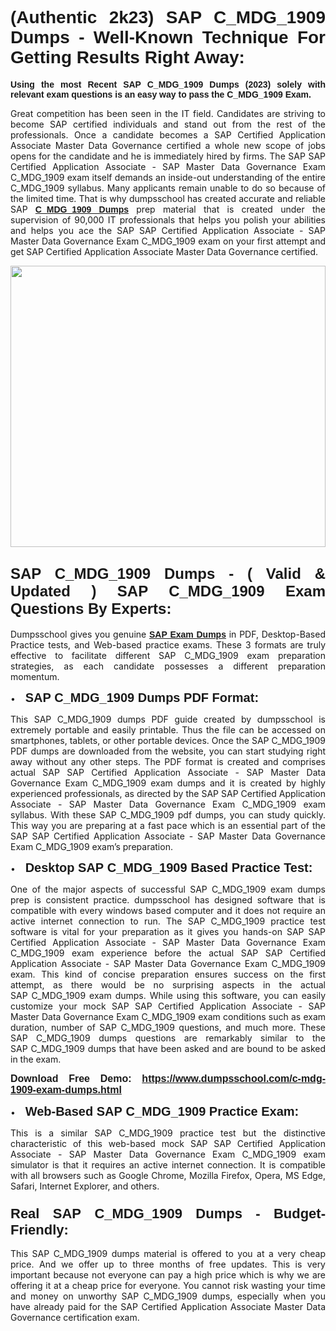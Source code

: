 <h1 style="text-align: justify;"><span style="font-family:Verdana,Geneva,sans-serif;"><strong>(Authentic 2k23) SAP C_MDG_1909 Dumps - Well-Known Technique For Getting Results Right Away:</strong></span></h1>

<p style="text-align: justify;"><span style="font-family:Verdana,Geneva,sans-serif;"><strong>Using the most Recent SAP C_MDG_1909 Dumps (2023) solely with relevant exam questions is an easy way to pass the C_MDG_1909 Exam.</strong></span></p>

<p style="text-align: justify;">Great competition has been seen in the IT field. Candidates are striving to become SAP certified individuals and stand out from the rest of the professionals. Once a candidate becomes a SAP Certified Application Associate Master Data Governance certified a whole new scope of jobs opens for the candidate and he is immediately hired by firms. The SAP SAP Certified Application Associate - SAP Master Data Governance Exam C_MDG_1909 exam itself demands an inside-out understanding of the entire C_MDG_1909 syllabus. Many applicants remain unable to do so because of the limited time. That is why dumpsschool has created accurate and reliable SAP <a href="https://www.dumpsschool.com/c-mdg-1909-exam-dumps.html"><span style="font-family:Verdana,Geneva,sans-serif;"><strong>C_MDG_1909 Dumps</strong></span></a> prep material that is created under the supervision of 90,000 IT professionals that helps you polish your abilities and helps you ace the SAP SAP Certified Application Associate - SAP Master Data Governance Exam C_MDG_1909 exam on your first attempt and get SAP Certified Application Associate Master Data Governance certified.</p>

<p style="text-align: justify;"><a href="https://www.dumpsschool.com/c-mdg-1909-exam-dumps.html"><img alt="" src="https://lh3.googleusercontent.com/pw/AL9nZEXTnx-h3VAwmQ42NpyJBmUK-fANKF8vsH2hymHVf8ycIwJ47iI4Qn_pkCv8nx_DV5UvAc8WAssduHJKtvkHIPf8d8IQFAZC6offZ_lfhXQ5UUBSi1Ff8m31hLznjs03QyiSesC6U3Rcr4jLl4JRY5US=w904-h513-no" style="width: 100%; height: 450px;" /></a></p>

<h2 style="text-align: justify;"><span style="font-family:Verdana,Geneva,sans-serif;"><strong><span style="font-size:24px;">SAP C_MDG_1909 Dumps - ( Valid & Updated ) SAP C_MDG_1909 Exam Questions By Experts:</span></strong></span></h2>

<p style="text-align: justify;">Dumpsschool gives you genuine <a href="https://www.dumpsschool.com/sap-braindumps.html"><span style="font-family:Verdana,Geneva,sans-serif;"><strong>SAP Exam Dumps</strong></span></a> in PDF, Desktop-Based Practice tests, and Web-based practice exams. These 3 formats are truly effective to facilitate different SAP C_MDG_1909 exam preparation strategies, as each candidate possesses a different preparation momentum. </p>

<p style="text-align: justify;">•    <span style="font-size:20px;"><span style="font-family:Verdana,Geneva,sans-serif;"><strong>SAP C_MDG_1909 Dumps PDF Format:</strong></span></span></p>

<p style="text-align: justify;">This SAP C_MDG_1909 dumps PDF guide created by dumpsschool is extremely portable and easily printable. Thus the file can be accessed on smartphones, tablets, or other portable devices. Once the SAP C_MDG_1909 PDF dumps are downloaded from the website, you can start studying right away without any other steps. The PDF format is created and comprises actual SAP SAP Certified Application Associate - SAP Master Data Governance Exam C_MDG_1909 exam dumps and it is created by highly experienced professionals, as directed by the SAP SAP Certified Application Associate - SAP Master Data Governance Exam C_MDG_1909 exam syllabus. With these SAP C_MDG_1909 pdf dumps, you can study quickly. This way you are preparing at a fast pace which is an essential part of the SAP SAP Certified Application Associate - SAP Master Data Governance Exam C_MDG_1909 exam’s preparation. </p>

<p style="text-align: justify;">•    <span style="font-family:Verdana,Geneva,sans-serif;"><strong><span style="font-size:20px;">Desktop SAP C_MDG_1909 Based Practice Test:</span></strong></span></p>

<p style="text-align: justify;">One of the major aspects of successful SAP C_MDG_1909 exam dumps prep is consistent practice. dumpsschool has designed software that is compatible with every windows based computer and it does not require an active internet connection to run. The SAP C_MDG_1909 practice test software is vital for your preparation as it gives you hands-on SAP SAP Certified Application Associate - SAP Master Data Governance Exam C_MDG_1909 exam experience before the actual SAP SAP Certified Application Associate - SAP Master Data Governance Exam C_MDG_1909 exam. This kind of concise preparation ensures success on the first attempt, as there would be no surprising aspects in the actual SAP C_MDG_1909 exam dumps. While using this software, you can easily customize your mock SAP SAP Certified Application Associate - SAP Master Data Governance Exam C_MDG_1909 exam conditions such as exam duration, number of SAP C_MDG_1909 questions, and much more. These SAP C_MDG_1909 dumps questions are remarkably similar to the SAP C_MDG_1909 dumps that have been asked and are bound to be asked in the exam.</p>

<p style="text-align: justify;"><strong><span style="font-size:16px;"><span style="font-family:Verdana,Geneva,sans-serif;">Download Free Demo: </span></span><span style="font-family:Verdana,Geneva,sans-serif;"><span style="font-size:16px;"><a href="https://www.dumpsschool.com/c-mdg-1909-exam-dumps.html">https://www.dumpsschool.com/c-mdg-1909-exam-dumps.html</a></span></span></strong></p>

<p style="text-align: justify;">•    <strong><span style="font-size:20px;"><span style="font-family:Verdana,Geneva,sans-serif;">Web-Based SAP C_MDG_1909 Practice Exam:</span></span></strong></p>

<p style="text-align: justify;">This is a similar SAP C_MDG_1909 practice test but the distinctive characteristic of this web-based mock SAP SAP Certified Application Associate - SAP Master Data Governance Exam C_MDG_1909 exam simulator is that it requires an active internet connection. It is compatible with all browsers such as Google Chrome, Mozilla Firefox, Opera, MS Edge, Safari, Internet Explorer, and others.</p>

<h3 style="text-align: justify;"><strong><span style="font-size:22px;"><span style="font-family:Verdana,Geneva,sans-serif;">Real SAP C_MDG_1909 Dumps - Budget-Friendly:</span></span></strong></h3>

<p style="text-align: justify;">This SAP C_MDG_1909 dumps material is offered to you at a very cheap price. And we offer up to three months of free updates. This is very important because not everyone can pay a high price which is why we are offering it at a cheap price for everyone. You cannot risk wasting your time and money on unworthy SAP C_MDG_1909 dumps, especially when you have already paid for the SAP Certified Application Associate Master Data Governance certification exam.</p>

